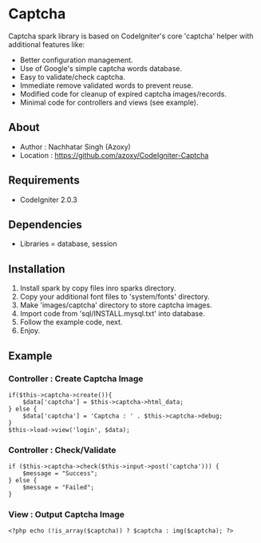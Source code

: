 # Captcha

Captcha spark library is based on CodeIgniter's core 'captcha' helper with additional features like:

* Better configuration management.
* Use of Google's simple captcha words database.
* Easy to validate/check captcha.
* Immediate remove validated words to prevent reuse.
* Modified code for cleanup of expired captcha images/records.
* Minimal code for controllers and views (see example).

## About

* Author : Nachhatar Singh (Azoxy)
* Location : https://github.com/azoxy/CodeIgniter-Captcha

## Requirements

* CodeIgniter 2.0.3

## Dependencies

* Libraries = database, session

## Installation

1. Install spark by copy files inro sparks directory.
2. Copy your additional font files to 'system/fonts' directory.
3. Make 'images/captcha' directory to store captcha images.
4. Import code from 'sql/INSTALL.mysql.txt' into database.
5. Follow the example code, next.
6. Enjoy.

## Example

### Controller : Create Captcha Image

    if($this->captcha->create()){
        $data['captcha'] = $this->captcha->html_data;
    } else {
        $data['captcha'] = 'Captcha : ' . $this->captcha->debug;
    }
    $this->load->view('login', $data);

### Controller : Check/Validate

    if ($this->captcha->check($this->input->post('captcha'))) {
    	$message = "Success";
    } else {
    	$message = "Failed";
    }

### View : Output Captcha Image

    <?php echo (!is_array($captcha)) ? $captcha : img($captcha); ?>
